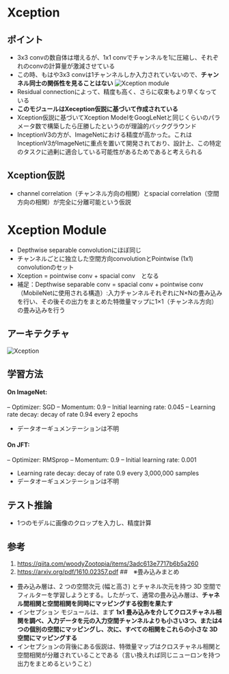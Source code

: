 # Xception
## ポイント
- 3x3 convの数自体は増えるが、1x1 convでチャンネルを1に圧縮し、それぞれのconvの計算量が激減させている
- この時、もはや3x3 convは1チャンネルしか入力されていないので、**チャンネル同士の関係性を見ることはない**
<img alt="Xception module" src=./image/xception_module.avif></img>
- Residual connectionによって、精度も高く、さらに収束もより早くなっている
- **このモジュールはXeception仮説に基づいて作成されている**
- Xception仮説に基づいてXception ModelをGoogLeNetと同じくらいのパラメータ数で構築したら圧勝したというのが理論的バックグラウンド
- InceptionV3の方が、ImageNetにおける精度が高かった。これはInceptionV3がImageNetに重点を置いて開発されており、設計上、この特定のタスクに過剰に適合している可能性があるためであると考えられる
## Xception仮説
- channel correlation（チャンネル方向の相関）とspacial correlation（空間方向の相関）が完全に分離可能という仮説
# Xception Module
- Depthwise separable convolutionにほぼ同じ
- チャンネルごとに独立した空間方向convolutionとPointwise (1x1) convolutionのセット
- Xception = pointwise conv + spacial conv　となる
- 補足：Depthwise separable conv = spacial conv + pointwise conv（MobileNetに使用される構造）:入力チャンネルそれぞれにN×Nの畳み込みを行い、その後その出力をまとめた特徴量マップに1×1（チャンネル方向）の畳み込みを行う
## アーキテクチャ 
<img alt="Xception" src=./image/Xception.avif></img>
## 学習方法
#### On ImageNet:
– Optimizer: SGD
– Momentum: 0.9
– Initial learning rate: 0.045
– Learning rate decay: decay of rate 0.94 every 2 epochs
- データオーギュメンテーションは不明
#### On JFT:
– Optimizer: RMSprop 
– Momentum: 0.9
– Initial learning rate: 0.001
- Learning rate decay: decay of rate 0.9 every 3,000,000 samples
- データオーギュメンテーションは不明
## テスト推論
- 1つのモデルに画像のクロップを入力し、精度計算
## 参考
1. https://qiita.com/woodyZootopia/items/3adc613e7717b6b5a260
2. https://arxiv.org/pdf/1610.02357.pdf
##　※畳み込みまとめ
- 畳み込み層は、2 つの空間次元 (幅と高さ) とチャネル次元を持つ 3D 空間でフィルターを学習しようとする。したがって、通常の畳み込み層は、**チャネル間相関と空間相関を同時にマッピングする役割を果たす**
- インセプション モジュールは、まず **1x1 畳み込みを介してクロスチャネル相関を調べ、入力データを元の入力空間チャンネルよりも小さい3つ、または4つの個別の空間にマッピングし、次に、すべての相関をこれらの小さな 3D 空間にマッピングする**
- インセプションの背後にある仮説は、特徴量マップはクロスチャネル相関と空間相関が分離されていることである（言い換えれば同じニューロンを持つ出力をまとめるということ）
